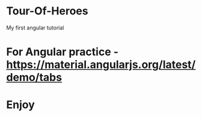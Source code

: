 # Tour-Of-Heroes
My first angular tutorial

# For Angular practice - https://material.angularjs.org/latest/demo/tabs
# Enjoy